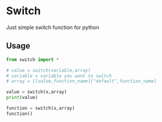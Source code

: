 # Switch

Just simple switch function for python

## Usage

```python
from switch import *

# value = switch(variable,array)
# variable = variable you want to switch
# array = [[value,function_name]["default",function_name]

value = switch(x,array)
print(value)

function = switch(x,array)
function()
```
